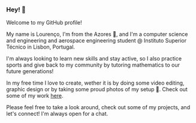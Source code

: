### Hey! 👋

Welcome to my GitHub profile!

My name is Lourenço, I'm from the Azores :dolphin:, and I'm a computer science and engineering and aerospace engineering student @ Instituto Superior Técnico in Lisbon, Portugal.

I'm always looking to learn new skills and stay active, so I also practice sports and give back to my community by tutoring mathematics to our future generations!

In my free time I love to create, wether it is by doing some video editing, graphic design or by taking some proud photos of my setup :smiling_face_with_tear:. Check out some of my work [here](https://www.instagram.com/codewithlouig/).

Please feel free to take a look around, check out some of my projects, and let's connect! I'm always open for a chat.

